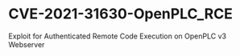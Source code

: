 # CVE-2021-31630-OpenPLC_RCE
Exploit for Authenticated Remote Code Execution on OpenPLC v3 Webserver

